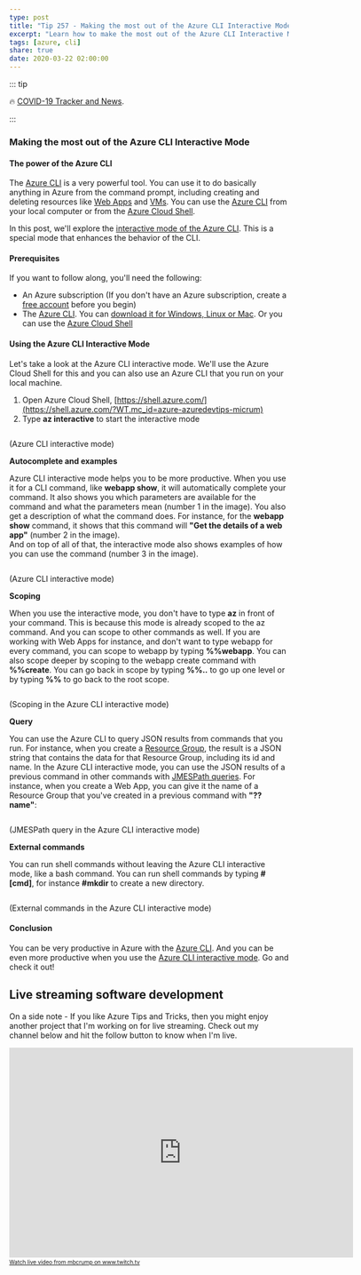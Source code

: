 ```yaml
---
type: post
title: "Tip 257 - Making the most out of the Azure CLI Interactive Mode"
excerpt: "Learn how to make the most out of the Azure CLI Interactive Mode"
tags: [azure, cli]
share: true
date: 2020-03-22 02:00:00
---
```


::: tip 

:fire:  [COVID-19 Tracker and News](https://bing.com/covid).

:::

### Making the most out of the Azure CLI Interactive Mode

#### The power of the Azure CLI

The [Azure CLI](https://docs.microsoft.com/cli/azure/?WT.mc_id=docs-azuredevtips-micrum) is a very powerful tool. You can use it to do basically anything in Azure from the command prompt, including creating and deleting resources like [Web Apps](https://azure.microsoft.com/services/app-service/web/?WT.mc_id=azure-azuredevtips-micrum) and [VMs](https://azure.microsoft.com/services/virtual-machines/?WT.mc_id=azure-azuredevtips-micrum). You can use the [Azure CLI](https://docs.microsoft.com/cli/azure/install-azure-cli?WT.mc_id=docs-azuredevtips-micrum) from your local computer or from the [Azure Cloud Shell](https://shell.azure.com/?WT.mc_id=azure-azuredevtips-micrum).

In this post, we'll explore the [interactive mode of the Azure CLI](https://docs.microsoft.com/cli/azure/interactive-azure-cli?WT.mc_id=docs-azuredevtips-micrum). This is a special mode that enhances the behavior of the CLI. 

#### Prerequisites

If you want to follow along, you'll need the following:
* An Azure subscription (If you don't have an Azure subscription, create a [free account](https://azure.microsoft.com/free/?WT.mc_id=azure-azuredevtips-micrum) before you begin)
* The [Azure CLI](https://docs.microsoft.com/cli/azure/?WT.mc_id=docs-azuredevtips-micrum). You can [download it for Windows, Linux or Mac](https://docs.microsoft.com/cli/azure/install-azure-cli?WT.mc_id=docs-azuredevtips-micrum). Or you can use the [Azure Cloud Shell](https://shell.azure.com/?WT.mc_id=azure-azuredevtips-micrum)

#### Using the Azure CLI Interactive Mode

Let's take a look at the Azure CLI interactive mode. We'll use the Azure Cloud Shell for this and you can also use an Azure CLI that you run on your local machine.

1. Open Azure Cloud Shell, [https://shell.azure.com/](https://shell.azure.com/?WT.mc_id=azure-azuredevtips-micrum)
2. Type **az interactive** to start the interactive mode

<img :src="$withBase('/files/48intercativemode.png')">

(Azure CLI interactive mode)

**Autocomplete and examples**

Azure CLI interactive mode helps you to be more productive. When you use it for a CLI command, like **webapp show**, it will automatically complete your command. It also shows you which parameters are available for the command and what the parameters mean (number 1 in the image). 
You also get a description of what the command does. For instance, for the **webapp show** command, it shows that this command will **"Get the details of a web app"** (number 2 in the image).  
And on top of all of that, the interactive mode also shows examples of how you can use the command (number 3 in the image). 

<img :src="$withBase('/files/48autocomplete.gif')">

(Azure CLI interactive mode)

**Scoping**

When you use the interactive mode, you don't have to type **az** in front of your command. This is because this mode is already scoped to the az command. And you can scope to other commands as well. If you are working with Web Apps for instance, and don't want to type webapp for every command, you can scope to webapp by typing **%%webapp**. You can also scope deeper by scoping to the webapp create command with **%%create**. You can go back in scope by typing **%%..** to go up one level or by typing **%%** to go back to the root scope. 

<img :src="$withBase('/files/48scoping.gif')">

(Scoping in the Azure CLI interactive mode)

**Query**

You can use the Azure CLI to query JSON results from commands that you run. For instance, when you create a [Resource Group](https://docs.microsoft.com/cli/azure/group?WT.mc_id=docs-azuredevtips-micrum), the result is a JSON string that contains the data for that Resource Group, including its id and name. 
In the Azure CLI interactive mode, you can use the JSON results of a previous command in other commands with [JMESPath queries](https://docs.microsoft.com/cli/azure/query-azure-cli?WT.mc_id=docs-azuredevtips-micrum). For instance, when you create a Web App, you can give it the name of a Resource Group that you've created in a previous command with **"?? name"**:

<img :src="$withBase('/files/48parameter.png')">

(JMESPath query in the Azure CLI interactive mode)

**External commands**

You can run shell commands without leaving the Azure CLI interactive mode, like a bash command. You can run shell commands by typing **#[cmd]**, for instance **#mkdir** to create a new directory. 

<img :src="$withBase('/files/48usebashcommands.png')">

(External commands in the Azure CLI interactive mode)

#### Conclusion

You can be very productive in Azure with the [Azure CLI](https://docs.microsoft.com/cli/azure/?WT.mc_id=docs-azuredevtips-micrum). And you can be even more productive when you use the [Azure CLI interactive mode](https://docs.microsoft.com/cli/azure/interactive-azure-cli?WT.mc_id=docs-azuredevtips-micrum). Go and check it out!

## Live streaming software development

On a side note - If you like Azure Tips and Tricks, then you might enjoy another project that I'm working on for live streaming. Check out my channel below and hit the follow button to know when I'm live. 

<iframe src="https://player.twitch.tv/?channel=mbcrump" frameborder="0" allowfullscreen="true" scrolling="no" height="378" width="620"></iframe><a href="https://www.twitch.tv/mbcrump?tt_content=text_link&tt_medium=live_embed" style="padding:2px 0px 4px; display:block; width:345px; font-weight:normal; font-size:10px; text-decoration:underline;">Watch live video from mbcrump on www.twitch.tv</a>